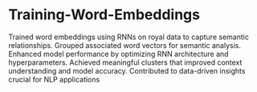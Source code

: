 # Training-Word-Embeddings


Trained word embeddings using RNNs on royal data to capture semantic relationships. Grouped associated word vectors for semantic analysis. Enhanced model performance by optimizing
RNN architecture and hyperparameters. Achieved meaningful clusters that improved context understanding and model accuracy. Contributed to data-driven insights crucial for NLP applications
